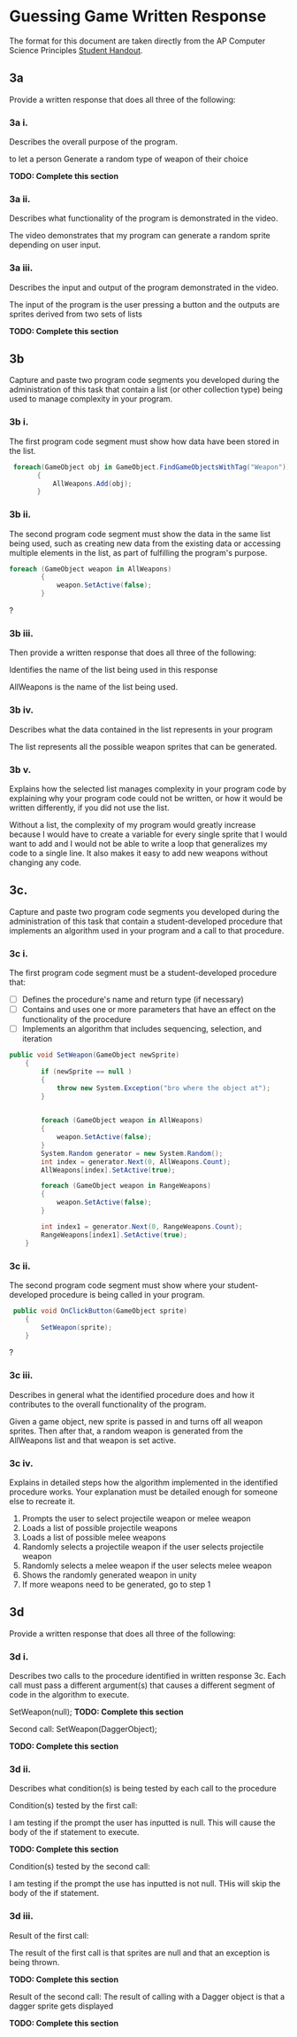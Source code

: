 # Guessing Game Written Response

The format for this document are taken directly from the AP Computer Science
Principles [Student Handout](../support/ap-csp-student-task-directions.pdf).

## 3a

Provide a written response that does all three of the following:

### 3a i.

Describes the overall purpose of the program.

to let a person Generate a random type of weapon of their choice

**TODO: Complete this section**

### 3a ii.

Describes what functionality of the program is demonstrated in the video.


The video demonstrates that my program can generate a random sprite depending on user input.

### 3a iii.

Describes the input and output of the program demonstrated in the video.

The input of the program is the user pressing a button and the outputs are sprites derived from two sets of lists

**TODO: Complete this section**

## 3b

Capture and paste two program code segments you developed during the
administration of this task that contain a list (or other collection type) being
used to manage complexity in your program.



### 3b i.

The first program code segment must show how data have been stored in the list.

```csharp
 foreach(GameObject obj in GameObject.FindGameObjectsWithTag("Weapon"))
       {
           AllWeapons.Add(obj);
       }
```

### 3b ii.

The second program code segment must show the data in the same list being used,
such as creating new data from the existing data or accessing multiple elements
in the list, as part of fulfilling the program's purpose.

```csharp
foreach (GameObject weapon in AllWeapons)
        {
            weapon.SetActive(false);
        }
```
?
### 3b iii.

Then provide a written response that does all three of the following:

Identifies the name of the list being used in this response

AllWeapons is the name of the list being used.

### 3b iv.

Describes what the data contained in the list represents in your program

The list represents all the possible weapon sprites that can be generated.



### 3b v.

Explains how the selected list manages complexity in your program code by
explaining why your program code could not be written, or how it would be
written differently, if you did not use the list.



Without a list, the complexity of my program would greatly increase because I would have to create a variable for every single sprite that I would want to add and I would not be able to write a loop that generalizes my code to a single line. It also makes it easy to add new weapons without changing any code.

## 3c.

Capture and paste two program code segments you developed during the
administration of this task that contain a student-developed procedure that
implements an algorithm used in your program and a call to that procedure.

### 3c i.

The first program code segment must be a student-developed procedure that:

- [ ] Defines the procedure's name and return type (if necessary)
- [ ] Contains and uses one or more parameters that have an effect on the functionality of the procedure
- [ ] Implements an algorithm that includes sequencing, selection, and iteration

```csharp
public void SetWeapon(GameObject newSprite)
    {
        if (newSprite == null )
        {
            throw new System.Exception("bro where the object at");
        }

        
        foreach (GameObject weapon in AllWeapons)
        {
            weapon.SetActive(false);
        }
        System.Random generator = new System.Random();
        int index = generator.Next(0, AllWeapons.Count);
        AllWeapons[index].SetActive(true);

        foreach (GameObject weapon in RangeWeapons)
        {
            weapon.SetActive(false);
        }

        int index1 = generator.Next(0, RangeWeapons.Count);
        RangeWeapons[index1].SetActive(true);
    }
```

### 3c ii.

The second program code segment must show where your student-developed procedure is being called in your program.

```csharp
 public void OnClickButton(GameObject sprite)
    {
        SetWeapon(sprite);
    }
```
?
### 3c iii. 

Describes in general what the identified procedure does and how it contributes to the overall functionality of the program. 

Given a game object, new sprite is passed in and turns off all weapon sprites. Then after that, a random weapon is generated from the AllWeapons list and that weapon is set active. 

### 3c iv.

Explains in detailed steps how the algorithm implemented in the identified procedure works. Your explanation must be detailed enough for someone else to recreate it.

1. Prompts the user to select projectile weapon or melee weapon
2. Loads a list of possible projectile weapons 
3. Loads a list of possible melee weapons 
4. Randomly selects a  projectile weapon if the user selects projectile weapon
5. Randomly selects a melee weapon if the user selects melee weapon 
6. Shows the randomly generated weapon in unity
7. If more weapons need to be generated, go to step 1


## 3d

Provide a written response that does all three of the following:

### 3d i.

Describes two calls to the procedure identified in written response 3c. Each call must pass a different argument(s) that causes a different segment of code in the algorithm to execute.


SetWeapon(null);
**TODO: Complete this section**

Second call:
SetWeapon(DaggerObject);


**TODO: Complete this section**

### 3d ii.

Describes what condition(s) is being tested by each call to the procedure

Condition(s) tested by the first call:

I am testing if the prompt the user has inputted is null. This will cause the body of the if statement to execute.
 
**TODO: Complete this section**

Condition(s) tested by the second call:

I am testing if the prompt the use has inputted is not null. THis will skip the body of the if statement.



### 3d iii.

Result of the first call:

The result of the first call is that sprites are null and that an exception is being thrown.


**TODO: Complete this section**

Result of the second call:
The result of calling with a Dagger object is that a dagger sprite gets displayed



**TODO: Complete this section**